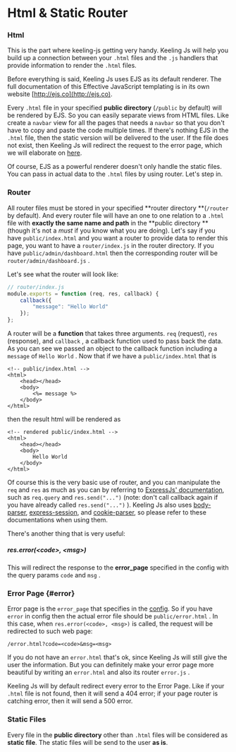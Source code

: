 # Html & Static Router

### Html

This is the part where keeling-js getting very handy. Keeling Js will help you build up a connection between your `.html` files and the `.js` handlers that provide information to render the `.html` files.

Before everything is said, Keeling Js uses EJS as its default renderer. The full documentation of this Effective JavaScript templating is in its own website [http://ejs.co](http://ejs.co).

Every `.html` file in your specified **public directory** \(`/public` by default\) will be rendered by EJS. So you can easily separate views from HTML files. Like create a `navbar` view for all the pages that needs a `navbar` so that you don't have to copy and paste the code multiple times. If there's nothing EJS in the `.html` file, then the static version will be delivered to the user. If the file does not exist, then Keeling Js will redirect the request to the error page, which we will elaborate on [here](#error).

Of course, EJS as a powerful renderer doesn't only handle the static files. You can pass in actual data to the `.html` files by using router. Let's step in.

### Router

All router files must be stored in your specified **router directory **\(`/router` by default\). And every router file will have an one to one relation to a `.html` file with **exactly the same name and path** in the **public directory **\(though it's not a _must_ if you know what you are doing\). Let's say if you have `public/index.html` and you want a router to provide data to render this page, you want to have a `router/index.js` in the router directory. If you have `public/admin/dashboard.html` then the corresponding router will be `router/admin/dashboard.js` .

Let's see what the router will look like:

```js
// router/index.js
module.exports = function (req, res, callback) {
    callback({
        "message": "Hello World"
    });
};
```

A router will be a **function** that takes three arguments. `req` \(request\), `res` \(response\), and `callback` , a callback function used to pass back the data. As you can see we passed an object to the callback function including a `message` of `Hello World` . Now that if we have a `public/index.html` that is

```
<!-- public/index.html -->
<html>
    <head></head>
    <body>
        <%= message %>
    </body>
</html>
```

then the result html will be rendered as

```
<!-- rendered public/index.html -->
<html>
    <head></head>
    <body>
        Hello World
    </body>
</html>
```

Of course this is the very basic use of router, and you can manipulate the `req` and `res` as much as you can by referring to [ExpressJs' documentation](http://expressjs.com/), such as `req.query` and `res.send("...")` \(note: don't call callback again if you have already called `res.send("...")` \). Keeling Js also uses [body-parser](https://github.com/expressjs/body-parser), [express-session](https://github.com/expressjs/session), and [cookie-parser](https://github.com/expressjs/cookie-parser), so please refer to these documentations when using them.

There's another thing that is very useful:

##### res.error\(&lt;code&gt;, &lt;msg&gt;\)

This will redirect the response to the **error\_page** specified in the config with the query params `code` and `msg` .

### Error Page {#error}

Error page is the `error_page` that specifies in the [config](/configuration.md). So if you have `error` in config then the actual error file should be `public/error.html` . In this case, when `res.error(<code>, <msg>)` is called, the request will be redirected to such web page:

```
/error.html?code=<code>&msg=<msg>
```

If you do not have an `error.html` that's ok, since Keeling Js will still give the user the information. But you can definitely make your error page more beautiful by writing an `error.html` and also its router `error.js` .

Keeling Js will by default redirect every error to the Error Page. Like if your `.html` file is not found, then it will send a 404 error; if your page router is catching error, then it will send a 500 error.

### Static Files

Every file in the **public directory** other than `.html` files will be considered as **static file**. The static files will be send to the user **as is**.
